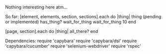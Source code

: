 Nothing interesting here atm...

So far:
[element, elements, section, sections].each do |thing|
  thing (pending or implemented)
  has_thing?
  wait_for_thing
  wait_for_thing 10
end

[page, section].each do |thing|
  all_there?
end

Dependencies:
  require 'capybara'
  require 'capybara/dsl'
  require 'capybara/cucumber'
  require 'selenium-webdriver'
  require 'rspec'

